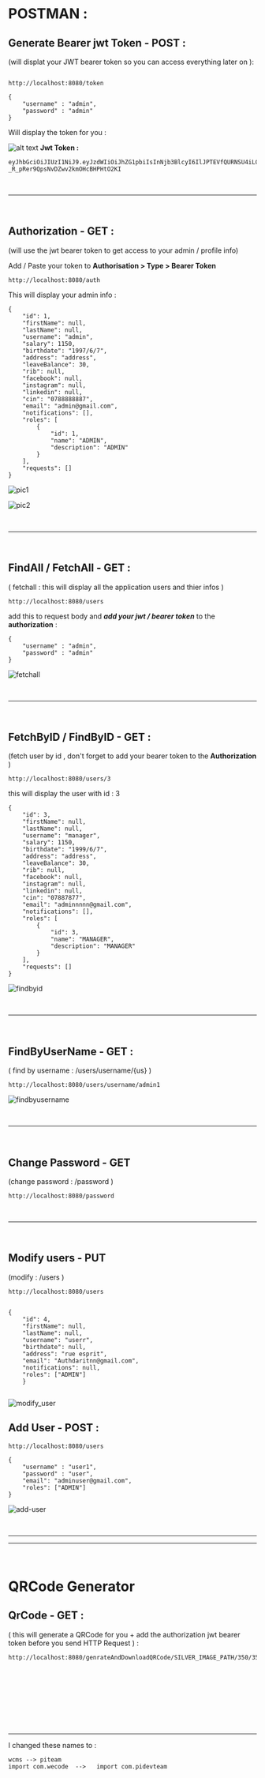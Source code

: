 









# POSTMAN : 


## Generate Bearer jwt Token - POST :
(will displat your JWT bearer token so you can access everything later on ):
```

http://localhost:8080/token
```
```
{
    "username" : "admin",
    "password" : "admin"
}
```
Will display the token for you :

![alt text](https://i.imgur.com/8Uo4fke.png)
**Jwt Token :**
```
eyJhbGciOiJIUzI1NiJ9.eyJzdWIiOiJhZG1pbiIsInNjb3BlcyI6IlJPTEVfQURNSU4iLCJpYXQiOjE2NDYyNDc4NDksImV4cCI6MTY0NjMzNDI0OX0.HcW59lXvv2-_R_pRer9QpsNvDZwv2kmOHcBHPHtO2KI
```
<br/>

________

<br/>



## Authorization - GET : 

(will use the jwt bearer token to get access to your admin / profile info)

Add / Paste your token to **Authorisation > Type > Bearer Token**
```
http://localhost:8080/auth
```

This will display your admin info : 
```
{
    "id": 1,
    "firstName": null,
    "lastName": null,
    "username": "admin",
    "salary": 1150,
    "birthdate": "1997/6/7",
    "address": "address",
    "leaveBalance": 30,
    "rib": null,
    "facebook": null,
    "instagram": null,
    "linkedin": null,
    "cin": "0788888887",
    "email": "admin@gmail.com",
    "notifications": [],
    "roles": [
        {
            "id": 1,
            "name": "ADMIN",
            "description": "ADMIN"
        }
    ],
    "requests": []
}
```


![pic1](https://i.imgur.com/AZoKcox.png)

![pic2](https://i.imgur.com/CC257PD.png)


<br/>

________

<br/>


## FindAll / FetchAll - GET : 

( fetchall : this will display all the application users and thier infos )

```
http://localhost:8080/users
```

add this to request body and _**add your jwt / bearer token**_  to the **authorization** : 
```
{
    "username" : "admin",
    "password" : "admin"
}
```

![fetchall](https://i.imgur.com/NVhwN0s.png)

<br/>

________

<br/>


## FetchByID / FindByID - GET  : 
(fetch user by id , don't forget to add your bearer token to the **Authorization** )

```
http://localhost:8080/users/3
```
this will display the user with id : 3 
```
{
    "id": 3,
    "firstName": null,
    "lastName": null,
    "username": "manager",
    "salary": 1150,
    "birthdate": "1999/6/7",
    "address": "address",
    "leaveBalance": 30,
    "rib": null,
    "facebook": null,
    "instagram": null,
    "linkedin": null,
    "cin": "07887877",
    "email": "adminnnnn@gmail.com",
    "notifications": [],
    "roles": [
        {
            "id": 3,
            "name": "MANAGER",
            "description": "MANAGER"
        }
    ],
    "requests": []
}
```



![findbyid](https://i.imgur.com/j0DptED.png)


<br/>

________

<br/>

## FindByUserName - GET :
( find by username : /users/username/{us} )


```
http://localhost:8080/users/username/admin1
```

![findbyusername](https://i.imgur.com/OxFUlt4.png)

<br/>

________

<br/>


## Change Password - GET 
(change password : /password )

```
http://localhost:8080/password
```




<br/>

________

<br/>



## Modify users - PUT
(modify : /users )

```
http://localhost:8080/users
```

```

{
    "id": 4,
    "firstName": null,
    "lastName": null,
    "username": "userr",
    "birthdate": null,
    "address": "rue esprit",
    "email": "Authdaritnn@gmail.com",
    "notifications": null,
    "roles": ["ADMIN"]
    }
    
```

![modify_user](https://i.imgur.com/ExjHFUS.png)


## Add User - POST : 

```
http://localhost:8080/users
```

```
{
    "username" : "user1",
    "password" : "user",
    "email": "adminuser@gmail.com",
    "roles": ["ADMIN"]
}
```

![add-user](https://i.imgur.com/FkkDDVQ.png)







<br/>

________
________

<br/>











# QRCode Generator 


## QrCode - GET : 
( this will generate a QRCode for you + add the authorization jwt bearer token before you send HTTP Request ) : 

```
http://localhost:8080/genrateAndDownloadQRCode/SILVER_IMAGE_PATH/350/350
```











<br/><br/><br/><br/><br/><br/><br/>
_____
I changed these names to : 
```
wcms --> piteam
import com.wecode  -->   import com.pidevteam

```




















